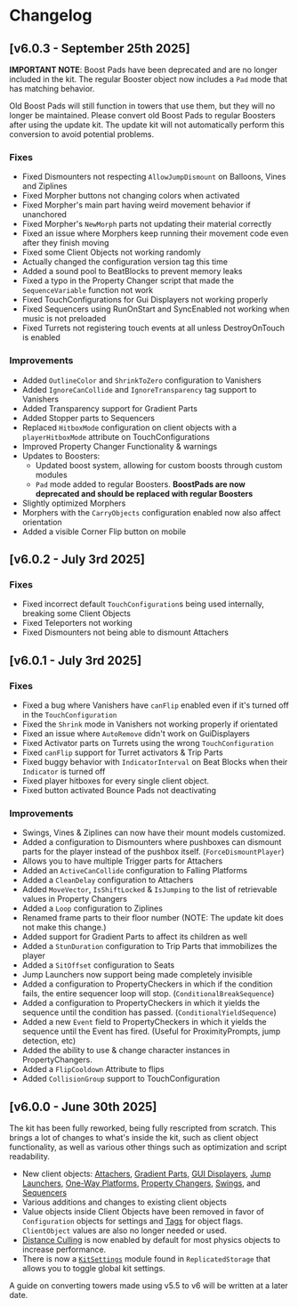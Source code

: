 # Changelog

## [v6.0.3 - September 25th 2025]

**IMPORTANT NOTE**: Boost Pads have been deprecated and are no longer included in the kit.
The regular Booster object now includes a `Pad` mode that has matching behavior.

Old Boost Pads will still function in towers that use them, but they will no longer be maintained.
Please convert old Boost Pads to regular Boosters after using the update kit.
The update kit will not automatically perform this conversion to avoid potential problems.

### Fixes
- Fixed Dismounters not respecting `AllowJumpDismount` on Balloons, Vines and 
    Ziplines
- Fixed Morpher buttons not changing colors when activated
- Fixed Morpher's main part having weird movement behavior if unanchored
- Fixed Morpher's `NewMorph` parts not updating their material correctly
- Fixed an issue where Morphers keep running their movement code even after
	they finish moving
- Fixed some Client Objects not working randomly
- Actually changed the configuration version tag this time
- Added a sound pool to BeatBlocks to prevent memory leaks
- Fixed a typo in the Property Changer script that made the `SequenceVariable`
	function not work
- Fixed TouchConfigurations for Gui Displayers not working properly
- Fixed Sequencers using RunOnStart and SyncEnabled not working when music is
	not preloaded
- Fixed Turrets not registering touch events at all unless DestroyOnTouch is
	enabled

### Improvements
- Added `OutlineColor` and `ShrinkToZero` configuration to Vanishers
- Added `IgnoreCanCollide` and `IgnoreTransparency` tag support to Vanishers
- Added Transparency support for Gradient Parts
- Added Stopper parts to Sequencers
- Replaced `HitboxMode` configuration on client objects with a
	`playerHitboxMode` attribute on TouchConfigurations
- Improved Property Changer Functionality & warnings
- Updates to Boosters:
	- Updated boost system, allowing for custom boosts through custom modules
	- `Pad` mode added to regular Boosters. **BoostPads are now deprecated and
	should be replaced with regular Boosters**
- Slightly optimized Morphers
- Morphers with the `CarryObjects` configuration enabled now also affect
	orientation
- Added a visible Corner Flip button on mobile

## [v6.0.2 - July 3rd 2025]

### Fixes

* Fixed incorrect default `TouchConfiguration`s being used internally, breaking some Client Objects
* Fixed Teleporters not working
* Fixed Dismounters not being able to dismount Attachers

## [v6.0.1 - July 3rd 2025]

### Fixes

* Fixed a bug where Vanishers have `canFlip` enabled even if it's turned off in
    the `TouchConfiguration`
* Fixed the `Shrink` mode in Vanishers not working properly if orientated
* Fixed an issue where `AutoRemove` didn't work on GuiDisplayers
* Fixed Activator parts on Turrets using the wrong `TouchConfiguration`
* Fixed `canFlip` support for Turret activators & Trip Parts
* Fixed buggy behavior with `IndicatorInterval` on Beat Blocks when their `Indicator`
    is turned off
* Fixed player hitboxes for every single client object.
* Fixed button activated Bounce Pads not deactivating

### Improvements

* Swings, Vines & Ziplines can now have their mount models customized.
* Added a configuration to Dismounters where pushboxes can dismount parts for
    the player instead of the pushbox itself. (`ForceDismountPlayer`)
* Allows you to have multiple Trigger parts for Attachers
* Added an `ActiveCanCollide` configuration to Falling Platforms
* Added a `CleanDelay` configuration to Attachers
* Added `MoveVector`, `IsShiftLocked` & `IsJumping` to the list of retrievable values
    in Property Changers
* Added a `Loop` configuration to Ziplines
* Renamed frame parts to their floor number
    (NOTE: The update kit does not make this change.)
* Added support for Gradient Parts to affect its children as well
* Added a `StunDuration` configuration to Trip Parts that immobilizes the player
* Added a `SitOffset` configuration to Seats
* Jump Launchers now support being made completely invisible
* Added a configuration to PropertyCheckers in which if the condition fails,
    the entire sequencer loop will stop. (`ConditionalBreakSequence`)
* Added a configuration to PropertyCheckers in which it yields the sequence
    until the condition has passed. (`ConditionalYieldSequence`)
* Added a new `Event` field to PropertyCheckers in which it yields the sequence
    until the Event has fired. (Useful for ProximityPrompts, jump detection, etc)
* Added the ability to use & change character instances in PropertyChangers.
* Added a `FlipCooldown` Attribute to flips
* Added `CollisionGroup` support to TouchConfiguration

## [v6.0.0 - June 30th 2025]

The kit has been fully reworked, being fully rescripted from scratch. This brings a lot of changes to what's inside the kit, such as client object functionality, as well as various other things such as optimization and script readability.

* New client objects:
[Attachers](https://etohgame.github.io/kit/docs/client-objects/attachers),
[Gradient Parts](https://etohgame.github.io/kit/docs/client-objects/gradient-parts),
[GUI Displayers](https://etohgame.github.io/kit/docs/client-objects/gui-displayers),
[Jump Launchers](https://etohgame.github.io/kit/docs/client-objects/jump-launchers),
[One-Way Platforms](https://etohgame.github.io/kit/docs/client-objects/one-way-platforms),
[Property Changers](https://etohgame.github.io/kit/docs/client-objects/property-changers),
[Swings](https://etohgame.github.io/kit/docs/client-objects/swings),
and [Sequencers](https://etohgame.github.io/kit/docs/client-objects/sequencers)
* Various additions and changes to existing client objects
* Value objects inside Client Objects have been removed in favor of `Configuration` objects for settings and [Tags](https://etohgame.github.io/kit/docs/misc#object-tags) for object flags. `ClientObject` values are also no longer needed or used.
* [Distance Culling](https://etohgame.github.io/kit/docs/client-objects/distance-culling) is now enabled by default for most physics objects to increase performance.
* There is now a [`KitSettings`](https://etohgame.github.io/kit/docs/misc#kit-settings) module found in `ReplicatedStorage` that allows you to toggle global kit settings.

A guide on converting towers made using v5.5 to v6 will be written at a later date.